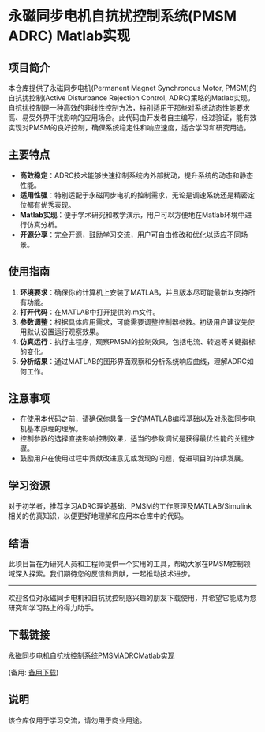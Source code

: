 # 永磁同步电机自抗扰控制系统(PMSM ADRC) Matlab实现

## 项目简介

本仓库提供了永磁同步电机(Permanent Magnet Synchronous Motor, PMSM)的自抗扰控制(Active Disturbance Rejection Control, ADRC)策略的Matlab实现。自抗扰控制是一种高效的非线性控制方法，特别适用于那些对系统动态性能要求高、易受外界干扰影响的应用场合。此代码由开发者自主编写，经过验证，能有效实现对PMSM的良好控制，确保系统稳定性和响应速度，适合学习和研究用途。

## 主要特点

- **高效稳定**：ADRC技术能够快速抑制系统内外部扰动，提升系统的动态和静态性能。
- **适用性强**：特别适配于永磁同步电机的控制需求，无论是调速系统还是精密定位都有优秀表现。
- **Matlab实现**：便于学术研究和教学演示，用户可以方便地在Matlab环境中进行仿真分析。
- **开源分享**：完全开源，鼓励学习交流，用户可自由修改和优化以适应不同场景。

## 使用指南

1. **环境要求**：确保你的计算机上安装了MATLAB，并且版本尽可能最新以支持所有功能。
2. **打开代码**：在MATLAB中打开提供的.m文件。
3. **参数调整**：根据具体应用需求，可能需要调整控制器参数。初级用户建议先使用默认设置运行观察效果。
4. **仿真运行**：执行主程序，观察PMSM的控制效果，包括电流、转速等关键指标的变化。
5. **分析结果**：通过MATLAB的图形界面观察和分析系统响应曲线，理解ADRC如何工作。

## 注意事项

- 在使用本代码之前，请确保你具备一定的MATLAB编程基础以及对永磁同步电机基本原理的理解。
- 控制参数的选择直接影响控制效果，适当的参数调试是获得最优性能的关键步骤。
- 鼓励用户在使用过程中贡献改进意见或发现的问题，促进项目的持续发展。

## 学习资源

对于初学者，推荐学习ADRC理论基础、PMSM的工作原理及MATLAB/Simulink相关的仿真知识，以便更好地理解和应用本仓库中的代码。

## 结语

此项目旨在为研究人员和工程师提供一个实用的工具，帮助大家在PMSM控制领域深入探索。我们期待您的反馈和贡献，一起推动技术进步。

---

欢迎各位对永磁同步电机和自抗扰控制感兴趣的朋友下载使用，并希望它能成为您研究和学习路上的得力助手。

## 下载链接
[永磁同步电机自抗扰控制系统PMSMADRCMatlab实现](https://pan.quark.cn/s/b49bf70c47b8) 

(备用: [备用下载](https://pan.baidu.com/s/1fzavJ9ZMMzDqi6zEfmAQVw?pwd=1234))

## 说明

该仓库仅用于学习交流，请勿用于商业用途。
